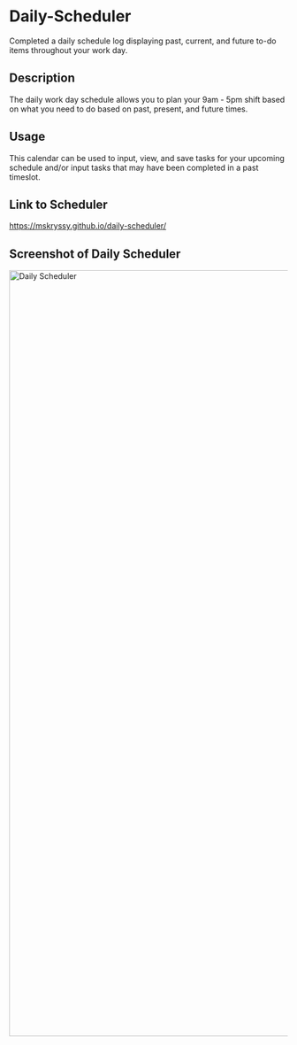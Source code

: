 # Daily-Scheduler

Completed a daily schedule log displaying past, current, and future to-do items throughout your work day.

## Description

The daily work day schedule allows you to plan your 9am - 5pm shift based on what you need to do based on past, present, and future times. 

## Usage

This calendar can be used to input, view, and save tasks for your upcoming schedule and/or input tasks that may have been completed in a past timeslot.

## Link to Scheduler

https://mskryssy.github.io/daily-scheduler/

## Screenshot of Daily Scheduler

<img width="1384" alt="Daily Scheduler" src="https://user-images.githubusercontent.com/127256351/233515443-ca2f1972-52c3-45f6-a003-25b99264d45b.png">
